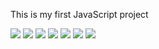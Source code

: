 This is my first JavaScript project

<a href="https://codeclimate.com/github/codeclimate/codeclimate/maintainability"><img src="https://api.codeclimate.com/v1/badges/a99a88d28ad37a79dbf6/maintainability" /></a>
<a href="https://codeclimate.com/github/codeclimate/codeclimate/test_coverage"><img src="https://api.codeclimate.com/v1/badges/a99a88d28ad37a79dbf6/test_coverage" /></a>
<img src="https://travis-ci.com/muzzai/frontend-project-lvl1.svg?branch=master" />
<a href="https://asciinema.org/a/1M43Ea8MUVf2vl6LR8G9nb7pC" target="_blank"><img src="https://asciinema.org/a/1M43Ea8MUVf2vl6LR8G9nb7pC.svg" /></a>
<a href="https://asciinema.org/a/TKm60EjGnSBOGj5WiLUzjTEmk" target="_blank"><img src="https://asciinema.org/a/TKm60EjGnSBOGj5WiLUzjTEmk.svg" /></a>
<a href="https://asciinema.org/a/TDLWN5n9bWcXys1MafVrebz1n" target="_blank"><img src="https://asciinema.org/a/TDLWN5n9bWcXys1MafVrebz1n.svg" /></a>
<a href="https://asciinema.org/a/MLTrepXTVIPuBk1f8nwPuiFIP" target="_blank"><img src="https://asciinema.org/a/MLTrepXTVIPuBk1f8nwPuiFIP.svg" /></a>
